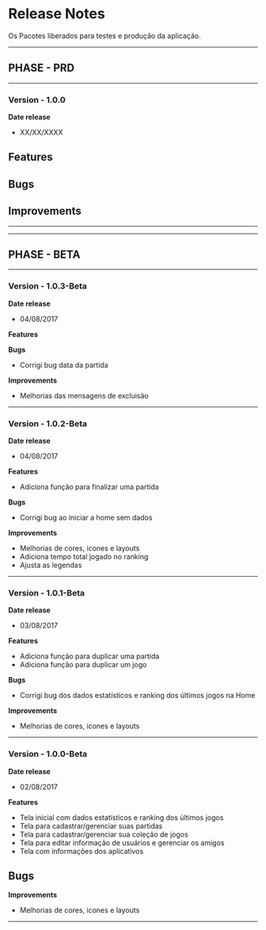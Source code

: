 # Release Notes

Os Pacotes liberados para testes e produção da aplicação.

------------------------------------------------------------------------
## PHASE - PRD
------------------------------------------------------------------------


### Version - 1.0.0
**Date release**
 - XX/XX/XXXX

**Features**
 - 
 
**Bugs**
 - 

**Improvements**
 - 

------------------------------------------------------------------------
------------------------------------------------------------------------
## PHASE - BETA
------------------------------------------------------------------------

### Version - 1.0.3-Beta
**Date release**
 - 04/08/2017

**Features**

**Bugs**
 - Corrigi bug data da partida

**Improvements**
 - Melhorias das mensagens de excluisão

------------------------------------------------------------------------

### Version - 1.0.2-Beta
**Date release**
 - 04/08/2017

**Features**
 - Adiciona função para finalizar uma partida

**Bugs**
 - Corrigi bug ao iniciar a home sem dados

**Improvements**
 - Melhorias de cores, icones e layouts
 - Adiciona tempo total jogado no ranking
 - Ajusta as legendas

------------------------------------------------------------------------
### Version - 1.0.1-Beta
**Date release**
 - 03/08/2017

**Features**
 - Adiciona função para duplicar uma partida
 - Adiciona função para duplicar um jogo

**Bugs**
 - Corrigi bug dos dados estatísticos e ranking dos últimos jogos na Home

**Improvements**
 - Melhorias de cores, icones e layouts

------------------------------------------------------------------------

### Version - 1.0.0-Beta
**Date release**
 - 02/08/2017

**Features**
 - Tela inicial com dados estatísticos e ranking dos últimos jogos
 - Tela para cadastrar/gerenciar suas partidas
 - Tela para cadastrar/gerenciar sua coleção de jogos
 - Tela para editar informação de usuários e gerenciar os amigos
 - Tela com informações dos aplicativos
 
**Bugs**
 - 

**Improvements**
 - Melhorias de cores, icones e layouts

------------------------------------------------------------------------
